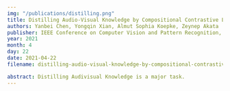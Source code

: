 ```yaml
---
img: "/publications/distilling.png"
title: Distilling Audio-Visual Knowledge by Compositional Contrastive Learning
authors: Yanbei Chen, Yongqin Xian, Almut Sophia Koepke, Zeynep Akata
publisher: IEEE Conference on Computer Vision and Pattern Recognition, CVPR 
year: 2021
month: 4
day: 22
date: 2021-04-22
filename: distilling-audio-visual-knowledge-by-compositional-contrastive-learning

abstract: Distilling Audivisual Knowledge is a major task.
---
```


